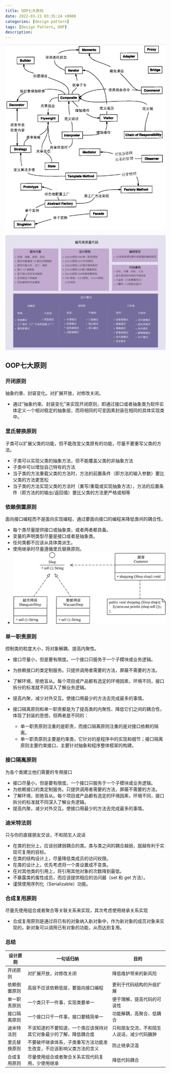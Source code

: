 ```yaml
---
title: OOP七大原则
date: 2022-03-21 03:35:24 +0800
categories: [design pattern]
tags: [Design Pattern, OOP]
description: 
---
```

![5-201123151944949](./设计模式.assets/5-201123151944949-16310048574411.png)

![v2-1acb8bad5b376dcd35bf71f9d65f1fb6_r](./设计模式.assets/v2-1acb8bad5b376dcd35bf71f9d65f1fb6_r.jpg)

## OOP七大原则

### 开闭原则

抽象约束、封装变化。对扩展开放，对修改关闭。

- 通过“抽象约束、封装变化”来实现开闭原则，即通过接口或者抽象类为软件实体定义一个相对稳定的抽象层，而将相同的可变因素封装在相同的具体实现类中。

### 里氏替换原则

子类可以扩展父类的功能，但不能改变父类原有的功能，尽量不要重写父类的方法。

- 子类可以实现父类的抽象方法，但不能覆盖父类的非抽象方法
- 子类中可以增加自己特有的方法
- 当子类的方法重载父类的方法时，方法的前置条件（即方法的输入参数）要比父类的方法更宽松
- 当子类的方法实现父类的方法时（重写/重载或实现抽象方法），方法的后置条件（即方法的的输出/返回值）要比父类的方法更严格或相等

### 依赖倒置原则

面向接口编程而不是面向实现编程，通过要面向接口的编程来降低类间的耦合性。

- 每个类尽量提供接口或抽象类，或者两者都具备。
- 变量的声明类型尽量是接口或者是抽象类。
- 任何类都不应该从具体类派生。
- 使用继承时尽量遵循里氏替换原则。
- ![3-1Q113131610L7](./设计模式.assets/3-1Q113131610L7.gif)

### 单一职责原则

控制类的粒度大小，将对象解耦、提高内聚性。

- 接口尽量小，但是要有限度。一个接口只服务于一个子模块或业务逻辑。
- 为依赖接口的类定制服务。只提供调用者需要的方法，屏蔽不需要的方法。
- 了解环境，拒绝盲从。每个项目或产品都有选定的环境因素，环境不同，接口拆分的标准就不同深入了解业务逻辑。
- 提高内聚，减少对外交互。使接口用最少的方法去完成最多的事情。

- 接口隔离原则和单一职责都是为了提高类的内聚性、降低它们之间的耦合性，体现了封装的思想，但两者是不同的：
  - 单一职责原则注重的是职责，而接口隔离原则注重的是对接口依赖的隔离。
  - 单一职责原则主要是约束类，它针对的是程序中的实现和细节；接口隔离原则主要约束接口，主要针对抽象和程序整体框架的构建。

### 接口隔离原则

为各个类建立他们需要的专用接口

- 接口尽量小，但是要有限度。一个接口只服务于一个子模块或业务逻辑。
- 为依赖接口的类定制服务。只提供调用者需要的方法，屏蔽不需要的方法。
- 了解环境，拒绝盲从。每个项目或产品都有选定的环境因素，环境不同，接口拆分的标准就不同深入了解业务逻辑。
- 提高内聚，减少对外交互。使接口用最少的方法去完成最多的事情。

### 迪米特法则

只与你的直接朋友交谈，不和陌生人说话

- 在类的划分上，应该创建弱耦合的类。类与类之间的耦合越弱，就越有利于实现可复用的目标。
- 在类的结构设计上，尽量降低类成员的访问权限。
- 在类的设计上，优先考虑将一个类设置成不变类。
- 在对其他类的引用上，将引用其他对象的次数降到最低。
- 不暴露类的属性成员，而应该提供相应的访问器（set 和 get 方法）。
- 谨慎使用序列化（Serializable）功能。

### 合成复用原则

尽量先使用组合或者聚合等关联关系来实现，其次考虑使用继承关系实现

- 合成复用原则是通过将已有的对象纳入新对象中，作为新对象的成员对象来实现的，新对象可以调用已有对象的功能，从而达到复用。

### 总结

| 设计原则     | 一句话归纳                                                           | 目的                                       |
| ------------ | -------------------------------------------------------------------- | ------------------------------------------ |
| 开闭原则     | 对扩展开放，对修改关闭                                               | 降低维护带来的新风险                       |
| 依赖倒置原则 | 高层不应该依赖低层，要面向接口编程                                   | 更利于代码结构的升级扩展                   |
| 单一职责原则 | 一个类只干一件事，实现类要单一                                       | 便于理解，提高代码的可读性                 |
| 接口隔离原则 | 一个接口只干一件事，接口要精简单一                                   | 功能解耦，高聚合、低耦合                   |
| 迪米特法则   | 不该知道的不要知道，一个类应该保持对其它对象最少的了解，降低耦合度   | 只和朋友交流，不和陌生人说话，减少代码臃肿 |
| 里氏替换原则 | 不要破坏继承体系，子类重写方法功能发生改变，不应该影响父类方法的含义 | 防止继承泛滥                               |
| 合成复用原则 | 尽量使用组合或者聚合关系实现代码复用，少使用继承                     | 降低代码耦合                               |
